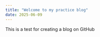 ```yaml
---
title: "Welcome to my practice blog"
date: 2025-06-09
---
```

This is a test for creating a blog on GitHub

